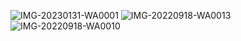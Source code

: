 ![IMG-20230131-WA0001](https://github.com/user-attachments/assets/d1190504-0c0f-46f7-a95c-57f877143940)
![IMG-20220918-WA0013](https://github.com/user-attachments/assets/4d742446-3295-40f6-9dcf-e714feeda3eb)
![IMG-20220918-WA0010](https://github.com/user-attachments/assets/81d41831-e830-420c-a1c0-b08ce14793fe)
